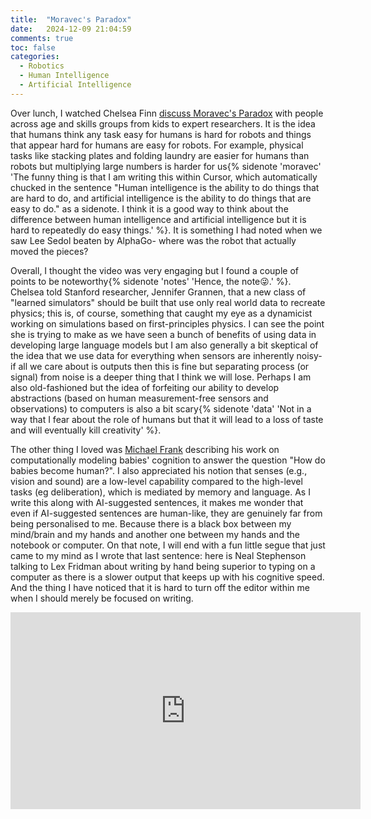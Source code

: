 ```yaml
---
title:  "Moravec's Paradox"
date:   2024-12-09 21:04:59
comments: true
toc: false
categories:
  - Robotics
  - Human Intelligence
  - Artificial Intelligence
---
```


Over lunch, I watched Chelsea Finn
[discuss Moravec's Paradox](https://www.wired.com/video/watch/5-levels-computer-scientist-explains-one-concept-in-5-levels-of-difficulty)
with people across age and skills groups from kids to expert researchers. It is the idea that humans
think any task easy for humans is hard for robots and things that appear
hard for humans are easy for robots. For example, physical tasks like stacking plates and folding laundry are easier for humans than robots
but multiplying large numbers is harder for us{% sidenote 'moravec' 'The funny thing is that I am writing this within Cursor, which automatically chucked in the sentence "Human intelligence is the ability to do things that are hard to do, and artificial intelligence is the ability to do things that are easy to do." as a sidenote. I think it is a good way to think about the difference between human intelligence and artificial intelligence but it is hard to repeatedly do easy things.' %}. It is something I had noted
when we saw Lee Sedol beaten by AlphaGo- where was the robot that actually moved the pieces?

Overall, I thought the video was very engaging but I found a couple of points to be noteworthy{% sidenote 'notes' 'Hence, the note😜.' %}.
Chelsea told Stanford researcher, Jennifer Grannen, that a new class of "learned simulators" should be built
that use only real world data to recreate physics; this is, of course, something that caught my eye as a dynamicist working
on simulations based on first-principles physics. I can see the point she is trying to make as we have seen
a bunch of benefits of using data in developing large language models but I am also generally a bit skeptical of
the idea that we use data for everything when sensors are inherently noisy- if all we care about is outputs then this
is fine but separating process (or signal) from noise is a deeper thing that I think we will lose. Perhaps I am also
old-fashioned but the idea of forfeiting our ability to develop abstractions (based on human measurement-free sensors
and observations) to computers is also a bit scary{% sidenote 'data' 'Not in a way that I fear about the role of humans but that it will lead to a loss of taste and will eventually kill creativity' %}.

The other thing I loved was [Michael Frank](https://scholar.google.com/citations?user=dErAioMAAAAJ&hl=en)
describing his work on computationally modeling babies' cognition to
answer the question "How do babies become human?". I also appreciated his notion that senses (e.g., vision and sound) are
a low-level capability compared to the high-level tasks (eg deliberation), which is mediated by memory and language. As I
write this along with AI-suggested sentences, it makes me wonder that even if AI-suggested sentences are human-like, they
are genuinely far from being personalised to me. Because there is a black box between my mind/brain and my hands and another
one between my hands and the notebook or computer. On that note, I will end with a fun little segue that just came to my mind as
I wrote that last sentence: here is Neal Stephenson talking to Lex Fridman about writing by hand being superior to typing on a
computer as there is a slower output that keeps up with his cognitive speed. And the thing I have noticed that it is hard
to turn off the editor within me when I should merely be focused on writing.

<iframe width="560" height="315" src="https://www.youtube.com/embed/liQ1yFx2sX8?si=kshi6Affz_ySs_dq" title="YouTube video player" frameborder="0" allow="accelerometer; autoplay; clipboard-write; encrypted-media; gyroscope; picture-in-picture; web-share" referrerpolicy="strict-origin-when-cross-origin" allowfullscreen></iframe>